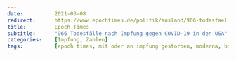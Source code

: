 ```yaml
---
date:          2021-03-08
redirect:      https://www.epochtimes.de/politik/ausland/966-todesfaelle-nach-impfung-gegen-covid-19-in-den-usa-a3464629.html
title:         Epoch Times
subtitle:      "966 Todesfälle nach Impfung gegen COVID-19 in den USA"
categories:    [Impfung, Zahlen]
tags:          [epoch times, mit oder an impfung gestorben, moderna, biontech]
---
```

